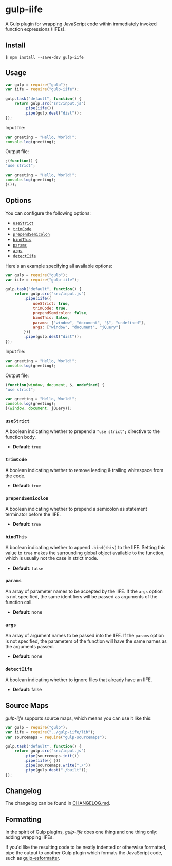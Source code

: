 # gulp-iife

A Gulp plugin for wrapping JavaScript code within immediately invoked function expressions (IIFEs).


## Install

```
$ npm install --save-dev gulp-iife
```


## Usage

```js
var gulp = require("gulp");
var iife = require("gulp-iife");

gulp.task("default", function() {
    return gulp.src("src/input.js")
        .pipe(iife())
        .pipe(gulp.dest("dist"));
});
```

Input file:

```js
var greeting = "Hello, World!";
console.log(greeting);
```

Output file:

```js
;(function() {
"use strict";

var greeting = "Hello, World!";
console.log(greeting);
}());
```


## Options

You can configure the following options:

- [`useStrict`](#usestrict)
- [`trimCode`](#trimcode)
- [`prependSemicolon`](#prependsemicolon)
- [`bindThis`](#bindthis)
- [`params`](#params)
- [`args`](#args)
- [`detectIife`](#detectIife)

Here's an example specifying all available options:

```js
var gulp = require("gulp");
var iife = require("gulp-iife");

gulp.task("default", function() {
    return gulp.src("src/input.js")
        .pipe(iife({
            useStrict: true,
            trimCode: true,
            prependSemicolon: false,
            bindThis: false,
            params: ["window", "document", "$", "undefined"],
            args: ["window", "document", "jQuery"]
        }))
        .pipe(gulp.dest("dist"));
});
```

Input file:

```js
var greeting = "Hello, World!";
console.log(greeting);
```

Output file:

```js
(function(window, document, $, undefined) {
"use strict";

var greeting = "Hello, World!";
console.log(greeting);
}(window, document, jQuery));
```


### `useStrict`

A boolean indicating whether to prepend a `"use strict";` directive to the function body.

- **Default**: `true`


### `trimCode`

A boolean indicating whether to remove leading & trailing whitespace from the code.

- **Default**: `true`


### `prependSemicolon`

A boolean indicating whether to prepend a semicolon as statement terminator before the IIFE.

- **Default**: `true`


### `bindThis`

A boolean indicating whether to append `.bind(this)` to the IIFE. Setting this value to `true` makes the surrounding global object available to the function, which is usually not the case in strict mode.

- **Default**: `false`


### `params`

An array of parameter names to be accepted by the IIFE. If the `args` option is not specified, the same identifiers will be passed as arguments of the function call.

- **Default**: none


### `args`

An array of argument names to be passed into the IIFE. If the `params` option is not specified, the parameters of the function will have the same names as the arguments passed.

- **Default**: none


### `detectIife`

A boolean indicating whether to ignore files that already have an IIFE.

- **Default**: false


## Source Maps

*gulp-iife* supports source maps, which means you can use it like this:

```js
var gulp = require("gulp");
var iife = require("../gulp-iife/lib");
var sourcemaps = require("gulp-sourcemaps");

gulp.task("default", function() {
    return gulp.src("src/input.js")
        .pipe(sourcemaps.init())
        .pipe(iife({ }))
        .pipe(sourcemaps.write("./"))
        .pipe(gulp.dest("./built"));
});
```


## Changelog

The changelog can be found in [CHANGELOG.md](https://github.com/mariusschulz/gulp-iife/blob/master/CHANGELOG.md).


## Formatting

In the spirit of Gulp plugins, *gulp-iife* does one thing and one thing only: adding wrapping IIFEs.

If you'd like the resulting code to be neatly indented or otherwise formatted, pipe the output to another Gulp plugin which formats the JavaScript code, such as [gulp-esformatter](https://github.com/sindresorhus/gulp-esformatter).
